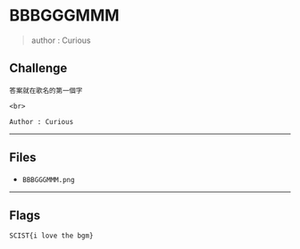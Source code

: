 # BBBGGGMMM
> author : Curious

## Challenge
```
答案就在歌名的第一個字

<br>

Author : Curious
```

---
## Files
- `BBBGGGMMM.png`

---
## Flags
```
SCIST{i love the bgm}
```